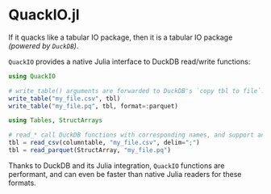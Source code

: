# QuackIO.jl

If it quacks like a tabular IO package, then it is a tabular IO package _(powered by `DuckDB`)_.

`QuackIO` provides a native Julia interface to DuckDB read/write functions:
```julia
using QuackIO

# write_table() arguments are forwarded to DuckDB's `copy tbl to file`:
write_table("my_file.csv", tbl)
write_table("my_file.pq", tbl, format=:parquet)

using Tables, StructArrays

# read_* call DuckDB functions with corresponding names, and support any Julia table format:
tbl = read_csv(columntable, "my_file.csv", delim=";")
tbl = read_parquet(StructArray, "my_file.pq")
```
Thanks to DuckDB and its Julia integration, `QuackIO` functions are performant, and can even be faster than native Julia readers for these formats.
